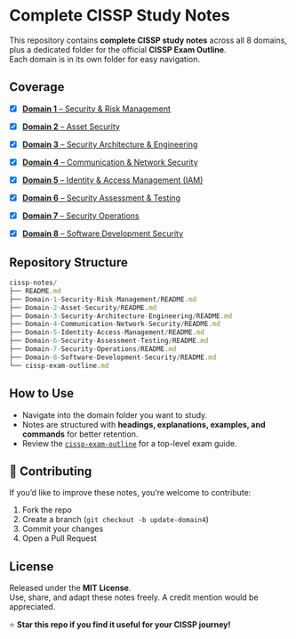 # Complete CISSP Study Notes  

This repository contains **complete CISSP study notes** across all 8 domains, plus a dedicated folder for the official **CISSP Exam Outline**.  
Each domain is in its own folder for easy navigation.  


## Coverage  

- [x] [**Domain 1** – Security & Risk Management  ](./Domain-1-Security-Risk-Management/README.md)
- [x] [**Domain 2** – Asset Security  ](./Domain-2-Asset-Security/README.md)
- [x] [**Domain 3** – Security Architecture & Engineering  ](./Domain-3-Security-Architecture-and-Engineering/README.md)
- [x] [**Domain 4** – Communication & Network Security  ](./Domain-4-Communication-and-Network-Security/README.md)
- [x] [**Domain 5** – Identity & Access Management (IAM)  ](./Domain-5-Identity-Access-Management/README.md)
- [x] [**Domain 6** – Security Assessment & Testing  ](./Domain-6-Security-Assesment-and-Testing/README.md)
- [x] [**Domain 7** – Security Operations  ](./Domain-7-Security-Operations/README.md)
- [x] [**Domain 8** – Software Development Security  ](./Domain-8-Doftware-Development-Security/README.md)


## Repository Structure  
```js
cissp-notes/
├── README.md
├── Domain-1-Security-Risk-Management/README.md
├── Domain-2-Asset-Security/README.md
├── Domain-3-Security-Architecture-Engineering/README.md
├── Domain-4-Communication-Network-Security/README.md
├── Domain-5-Identity-Access-Management/README.md
├── Domain-6-Security-Assessment-Testing/README.md
├── Domain-7-Security-Operations/README.md
├── Domain-8-Software-Development-Security/README.md
└── cissp-exam-outline.md
```

## How to Use  

- Navigate into the domain folder you want to study.  
- Notes are structured with **headings, explanations, examples, and commands** for better retention.  
- Review the [`cissp-exam-outline`](./cissp-exam-outline) for a top-level exam guide.  


## 🤝 Contributing  

If you’d like to improve these notes, you’re welcome to contribute:  

1. Fork the repo  
2. Create a branch (`git checkout -b update-domain4`)  
3. Commit your changes  
4. Open a Pull Request  


##  License  

Released under the **MIT License**.  
Use, share, and adapt these notes freely. A credit mention would be appreciated.  


⭐ **Star this repo if you find it useful for your CISSP journey!**
